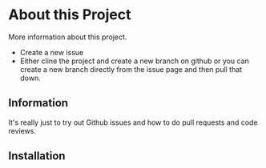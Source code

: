 # About this Project

More information about this project. 

- Create a new issue
- Either cline the project and create a new branch on github or you can create
  a new branch directly from the issue page and then pull that down.

## Information

It's really just to try out Github issues and how to do pull requests and code
reviews.

## Installation
